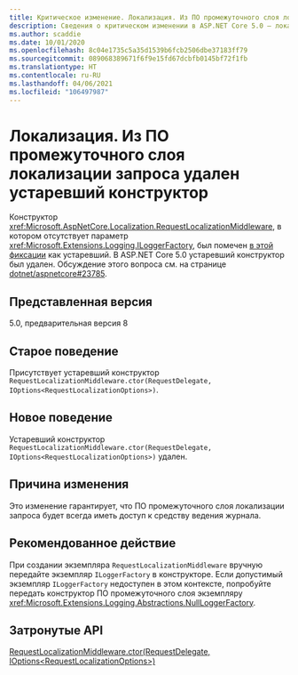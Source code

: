 ```yaml
---
title: Критическое изменение. Локализация. Из ПО промежуточного слоя локализации запроса удален устаревший конструктор
description: Сведения о критическом изменении в ASP.NET Core 5.0 — локализация. Из ПО промежуточного слоя локализации запроса удален устаревший конструктор
ms.author: scaddie
ms.date: 10/01/2020
ms.openlocfilehash: 8c04e1735c5a35d1539b6fcb2506dbe37183ff79
ms.sourcegitcommit: 089068389671f6f9e15fd67dcbfb0145bf72f1fb
ms.translationtype: HT
ms.contentlocale: ru-RU
ms.lasthandoff: 04/06/2021
ms.locfileid: "106497987"
---
```

# <a name="localization-obsolete-constructor-removed-in-request-localization-middleware"></a>Локализация. Из ПО промежуточного слоя локализации запроса удален устаревший конструктор

Конструктор <xref:Microsoft.AspNetCore.Localization.RequestLocalizationMiddleware>, в котором отсутствует параметр <xref:Microsoft.Extensions.Logging.ILoggerFactory>, был помечен [в этой фиксации](https://github.com/dotnet/aspnetcore/commit/ba8c6ccf6fd3eeb7fc42a159d362b15eae4fb3a0) как устаревший. В ASP.NET Core 5.0 устаревший конструктор был удален. Обсуждение этого вопроса см. на странице [dotnet/aspnetcore#23785](https://github.com/dotnet/aspnetcore/issues/23785).

## <a name="version-introduced"></a>Представленная версия

5.0, предварительная версия 8

## <a name="old-behavior"></a>Старое поведение

Присутствует устаревший конструктор `RequestLocalizationMiddleware.ctor(RequestDelegate, IOptions<RequestLocalizationOptions>)`.

## <a name="new-behavior"></a>Новое поведение

Устаревший конструктор `RequestLocalizationMiddleware.ctor(RequestDelegate, IOptions<RequestLocalizationOptions>)` удален.

## <a name="reason-for-change"></a>Причина изменения

Это изменение гарантирует, что ПО промежуточного слоя локализации запроса будет всегда иметь доступ к средству ведения журнала.

## <a name="recommended-action"></a>Рекомендованное действие

При создании экземпляра `RequestLocalizationMiddleware` вручную передайте экземпляр `ILoggerFactory` в конструкторе. Если допустимый экземпляр `ILoggerFactory` недоступен в этом контексте, попробуйте передать конструктор ПО промежуточного слоя экземпляру <xref:Microsoft.Extensions.Logging.Abstractions.NullLoggerFactory>.

## <a name="affected-apis"></a>Затронутые API

[RequestLocalizationMiddleware.ctor(RequestDelegate, IOptions\<RequestLocalizationOptions>)](/dotnet/api/microsoft.aspnetcore.localization.requestlocalizationmiddleware.-ctor?view=aspnetcore-3.1#Microsoft_AspNetCore_Localization_RequestLocalizationMiddleware__ctor_Microsoft_AspNetCore_Http_RequestDelegate_Microsoft_Extensions_Options_IOptions_Microsoft_AspNetCore_Builder_RequestLocalizationOptions__)

<!--

### Category

ASP.NET Core

### Affected APIs

`M:Microsoft.AspNetCore.Localization.RequestLocalizationMiddleware.#ctor(Microsoft.AspNetCore.Http.RequestDelegate,Microsoft.Extensions.Options.IOptions{Microsoft.AspNetCore.Builder.RequestLocalizationOptions})`

-->
